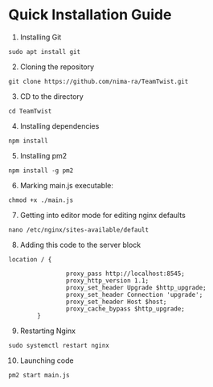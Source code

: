 # Quick Installation Guide
1. Installing Git

`sudo apt install git`

2. Cloning the repository

`git clone https://github.com/nima-ra/TeamTwist.git`

3. CD to the directory

`cd TeamTwist`

4. Installing dependencies

`npm install`

5. Installing pm2

`npm install -g pm2`

6. Marking main.js executable:

`chmod +x ./main.js`

7. Getting into editor mode for editing nginx defaults

`nano /etc/nginx/sites-available/default`

8. Adding this code to the server block

```
location / {

                proxy_pass http://localhost:8545;
                proxy_http_version 1.1;
                proxy_set_header Upgrade $http_upgrade;
                proxy_set_header Connection 'upgrade';
                proxy_set_header Host $host;
                proxy_cache_bypass $http_upgrade;
        }
```

9. Restarting Nginx

`sudo systemctl restart nginx`

10. Launching code

`pm2 start main.js`
